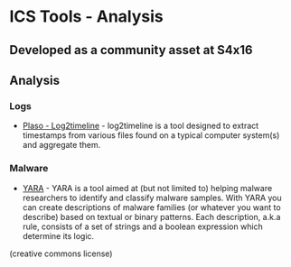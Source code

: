 # ICS Tools - Analysis
## Developed as a community asset at S4x16

## Analysis
### Logs
* [Plaso - Log2timeline](https://github.com/log2timeline/plaso/wiki) - log2timeline is a tool designed to extract timestamps from various files found on a typical computer system(s) and aggregate them.

### Malware
* [YARA](https://plusvic.github.io/yara/) - YARA is a tool aimed at (but not limited to) helping malware researchers to identify and classify malware samples. With YARA you can create descriptions of malware families (or whatever you want to describe) based on textual or binary patterns. Each description, a.k.a rule, consists of a set of strings and a boolean expression which determine its logic.

(creative commons license)

